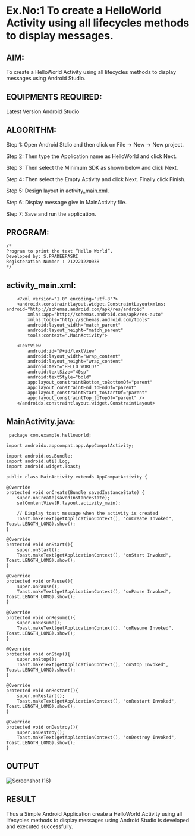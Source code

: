 # Ex.No:1 To create a HelloWorld Activity using all lifecycles methods to display messages.


## AIM:

To create a HelloWorld Activity using all lifecycles methods to display messages using Android Studio.

## EQUIPMENTS REQUIRED:

Latest Version Android Studio

## ALGORITHM:

Step 1: Open Android Stdio and then click on File -> New -> New project.

Step 2: Then type the Application name as HelloWorld and click Next. 

Step 3: Then select the Minimum SDK as shown below and click Next.

Step 4: Then select the Empty Activity and click Next. Finally click Finish.

Step 5: Design layout in activity_main.xml.

Step 6: Display message give in MainActivity file.

Step 7: Save and run the application.

## PROGRAM:
```
/*
Program to print the text “Hello World”.
Developed by: S.PRADEEPASRI
Registeration Number : 212221220038
*/
```
## activity_main.xml:
```
    <?xml version="1.0" encoding="utf-8"?>
    <androidx.constraintlayout.widget.ConstraintLayoutxmlns:
android="http://schemas.android.com/apk/res/android"
        xmlns:app="http://schemas.android.com/apk/res-auto"
        xmlns:tools="http://schemas.android.com/tools"
        android:layout_width="match_parent"
        android:layout_height="match_parent"
        tools:context=".MainActivity">

    <TextView
        android:id="@+id/textView"
        android:layout_width="wrap_content"
        android:layout_height="wrap_content"
        android:text="HELLO WORLD!"
        android:textSize="40sp"
        android:textStyle="bold"
        app:layout_constraintBottom_toBottomOf="parent"
        app:layout_constraintEnd_toEndOf="parent"
        app:layout_constraintStart_toStartOf="parent"
        app:layout_constraintTop_toTopOf="parent" />
    </androidx.constraintlayout.widget.ConstraintLayout>
```
## MainActivity.java:
```
 package com.example.helloworld;

import androidx.appcompat.app.AppCompatActivity;

import android.os.Bundle;
import android.util.Log;
import android.widget.Toast;

public class MainActivity extends AppCompatActivity {

@Override
protected void onCreate(Bundle savedInstanceState) {
    super.onCreate(savedInstanceState);
    setContentView(R.layout.activity_main);

    // Display toast message when the activity is created
    Toast.makeText(getApplicationContext(), "onCreate Invoked", Toast.LENGTH_LONG).show();
}

@Override
protected void onStart(){
    super.onStart();
    Toast.makeText(getApplicationContext(), "onStart Invoked", Toast.LENGTH_LONG).show();
}

@Override
protected void onPause(){
    super.onPause();
    Toast.makeText(getApplicationContext(), "onPause Invoked", Toast.LENGTH_LONG).show();
}

@Override
protected void onResume(){
    super.onResume();
    Toast.makeText(getApplicationContext(), "onResume Invoked", Toast.LENGTH_LONG).show();
}

@Override
protected void onStop(){
    super.onStop();
    Toast.makeText(getApplicationContext(), "onStop Invoked", Toast.LENGTH_LONG).show();
}

@Override
protected void onRestart(){
    super.onRestart();
    Toast.makeText(getApplicationContext(), "onRestart Invoked", Toast.LENGTH_LONG).show();
}

@Override
protected void onDestroy(){
    super.onDestroy();
    Toast.makeText(getApplicationContext(), "onDestroy Invoked", Toast.LENGTH_LONG).show();
}
```
## OUTPUT
![Screenshot (16)](https://github.com/suryacse05/Mobile-Application-Development/assets/131433142/84394f84-7b4a-4b1d-afcb-93c41b63811e)

## RESULT

Thus a Simple Android Application create a HelloWorld Activity using all lifecycles methods to display messages using Android Studio is developed and executed successfully.
